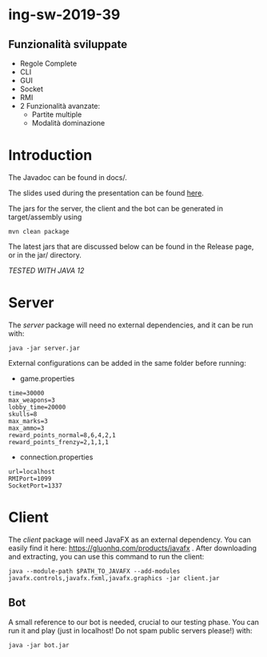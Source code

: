# ing-sw-2019-39
## Funzionalità sviluppate
- Regole Complete
- CLI 
- GUI 
- Socket 
- RMI 
- 2 Funzionalità avanzate:
  + Partite multiple
  + Modalità dominazione
# Introduction
The Javadoc can be found in docs/.

The slides used during the presentation can be found [here](https://github.com/bebora/sweng-pres).

The jars for the server, the client and the bot can be generated in target/assembly using 
```
mvn clean package
```

The latest jars that are discussed below can be found in the Release page, or in the jar/ directory.

*TESTED WITH JAVA 12*
# Server
The *server* package will need no external dependencies, and it can be run with:
```
java -jar server.jar
```
External configurations can be added in the same folder before running:
-  game.properties
```
time=30000
max_weapons=3
lobby_time=20000
skulls=8
max_marks=3
max_ammo=3
reward_points_normal=8,6,4,2,1
reward_points_frenzy=2,1,1,1
```
- connection.properties
```
url=localhost
RMIPort=1099
SocketPort=1337
```
# Client
The *client* package will need JavaFX as an external dependency. You can easily find it here: https://gluonhq.com/products/javafx .
After downloading and extracting, you can use this command to run the client:
```
java --module-path $PATH_TO_JAVAFX --add-modules javafx.controls,javafx.fxml,javafx.graphics -jar client.jar
```
## Bot
A small reference to our bot is needed, crucial to our testing phase. You can run it and play (just in localhost! Do not spam public servers please!) with:
```
java -jar bot.jar
```
